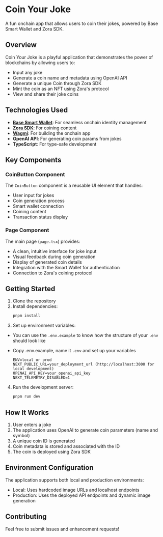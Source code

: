 # Coin Your Joke

A fun onchain app that allows users to coin their jokes, powered by Base Smart Wallet and Zora SDK.

## Overview

Coin Your Joke is a playful application that demonstrates the power of blockchains by allowing users to:
- Input any joke
- Generate a coin name and metadata using OpenAI API
- Generate a unique Coin through Zora SDK
- Mint the coin as an NFT using Zora's protocol
- View and share their joke coins

## Technologies Used

- [**Base Smart Wallet**](https://docs.base.org/identity/smart-wallet/quickstart): For seamless onchain identity management
- [**Zora SDK**](https://docs.zora.co/coins): For coining content
- [**Wagmi**](https://wagmi.sh/): For building the onchain app
- **OpenAI API**: For generating coin params from jokes
- **TypeScript**: For type-safe development

## Key Components

### CoinButton Component
The `CoinButton` component is a reusable UI element that handles:
- User input for jokes
- Coin generation process
- Smart wallet connection
- Coining content
- Transaction status display

### Page Component
The main page (`page.tsx`) provides:
- A clean, intuitive interface for joke input
- Visual feedback during coin generation
- Display of generated coin details
- Integration with the Smart Wallet for authentication
- Connection to Zora's coining protocol

## Getting Started

1. Clone the repository
2. Install dependencies:
   ```bash
   pnpm install
   ```
3. Set up environment variables:
- You can use the `.env.example` to know how the structure of your `.env` should look like
- Copy .env.example, name it `.env` and set up your variables

   ```
   ENV=local or prod
   NEXT_PUBLIC_URL=your_deployment_url (http://localhost:3000 for local development)
   OPENAI_API_KEY=your_openai_api_key
   NEXT_TELEMETRY_DISABLED=1
   ```
4. Run the development server:
   ```bash
   pnpm run dev
   ```

## How It Works

1. User enters a joke
2. The application uses OpenAI to generate coin parameters (name and symbol)
3. A unique coin ID is generated
4. Coin metadata is stored and associated with the ID
5. The coin is deployed using Zora SDK

## Environment Configuration

The application supports both local and production environments:
- Local: Uses hardcoded image URLs and localhost endpoints
- Production: Uses the deployed API endpoints and dynamic image generation

## Contributing

Feel free to submit issues and enhancement requests!

